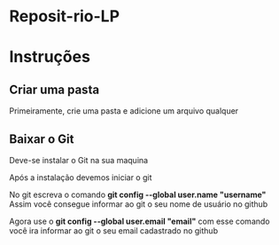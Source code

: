 # Reposit-rio-LP
<h1>Instruções</h1>
<h2>Criar uma pasta</h2>
<p>Primeiramente, crie uma pasta e adicione um arquivo qualquer</p>
<h2>Baixar o Git</h2>
<p>Deve-se instalar o Git na sua maquina</p>
<p>Após a instalação devemos iniciar o git</p>
<p>No git escreva o comando <strong>git config --global user.name "username"</strong> <br> Assim você consegue informar ao git o seu nome de usuário no github</p>
<p>Agora use o <strong>git config --global user.email "email"</strong> com esse comando você ira informar ao git o seu email cadastrado no github</p>
